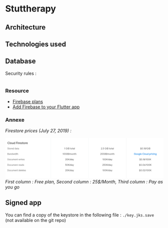 # Stuttherapy


## Architecture

## Technologies used

## Database


Security rules :
```

```

### Resource

- [Firebase plans](https://firebase.google.com/pricing?authuser=0)
- [Add Firebase to your Flutter app](https://firebase.google.com/docs/flutter/setup)

### Annexe

*Firestore prices (July 27, 2019) :*

![](doc_res/prices.png)
*First column : Free plan, Second column : 25$/Month, Third column : Pay as you go*

## Signed app

You can find a copy of the keystore in the following file : `./key.jks.save` (not available on the git repo)
